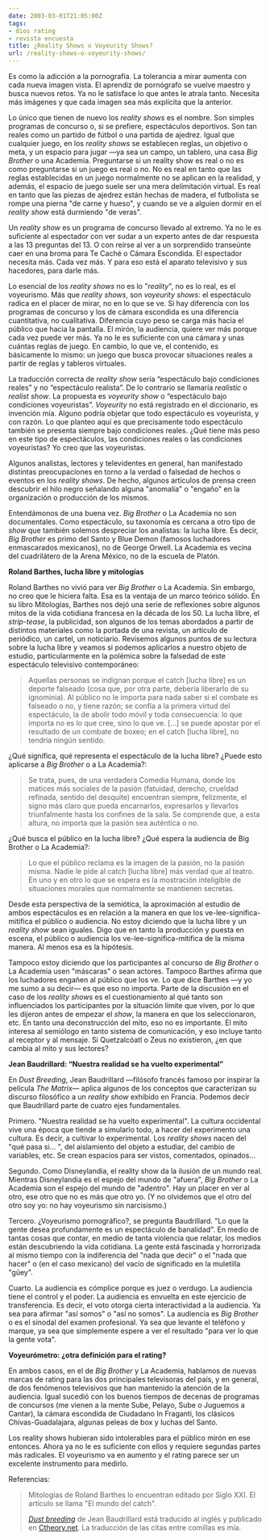 ```yaml
---
date: 2003-03-01T21:05:00Z
tags:
- dios rating
- revista encuesta
title: ¿Reality Shows o Voyeurity Shows?
url: /reality-shows-o-voyeurity-shows/
---
```


Es como la adicción a la pornografía. La tolerancia a mirar aumenta con cada nueva imagen vista. El aprendiz de pornógrafo se vuelve maestro y busca nuevos retos. Ya no le satisface lo que antes le atraía tanto. Necesita más imágenes y que cada imagen sea más explícita que la anterior.Lo único que tienen de nuevo los <i>reality shows </i>es el nombre. Son simples programas de concurso o, si se prefiere, espectáculos deportivos. Son tan reales como un partido de fútbol o una partida de ajedrez. Igual que cualquier juego, en los <i>reality shows</i> se establecen reglas, un objetivo o meta, y un espacio para jugar —ya sea un campo, un tablero, una casa <i>Big Brother</i> o una Academia. Preguntarse si un reality show es real o no es como preguntarse si un juego es real o no. No es real en tanto que las reglas establecidas en un juego normalmente no se aplican en la realidad, y además, el espacio de juego suele ser una mera delimitación virtual. Es real en tanto que las piezas de ajedrez están hechas de madera, el futbolista se rompe una pierna "de carne y hueso", y cuando se ve a alguien dormir en el<i> reality show</i> está durmiendo "de veras".Un <i>reality show</i> es un programa de concurso llevado al extremo. Ya no le es suficiente al espectador con ver sudar a un experto antes de dar respuesta a las 13 preguntas del 13. O con reírse al ver a un sorprendido transeúnte caer en una broma para Te Caché o Cámara Escondida. El espectador necesita más. Cada vez más. Y para eso está el aparato televisivo y sus hacedores, para darle más.Lo esencial de los <i>reality shows</i> no es lo "<i>reality</i>", no es lo real, es el voyeurismo. Más que <i>reality shows</i>, son <i>voyeurity shows</i>: el espectáculo radica en el placer de mirar, no en lo que se ve. Si hay diferencia con los programas de concurso y los de cámara escondida es una diferencia cuantitativa, no cualitativa. Diferencia cuyo peso se carga más hacia el público que hacia la pantalla. El mirón, la audiencia, quiere ver más porque cada vez puede ver más. Ya no le es suficiente con una cámara y unas cuántas reglas de juego. En cambio, lo que ve, el contenido, es básicamente lo mismo: un juego que busca provocar situaciones reales a partir de reglas y tableros virtuales.La traducción correcta de<i> reality show</i> sería “espectáculo bajo condiciones reales” y no “espectáculo realista”. De lo contrario se llamaría <i>realistic </i>o <i>realist show</i>. La propuesta es <i>voyeurity show</i> o “espectáculo bajo condiciones voyeuristas”. <i>Voyeurity</i> no está registrado en el diccionario, es invención mía. Alguno podría objetar que todo espectáculo es voyeurista, y con razón. Lo que planteo aquí es que precisamente todo espectáculo también se presenta siempre bajo condiciones reales. ¿Qué tiene más peso en este tipo de espectáculos, las condiciones reales o las condiciones voyeuristas? Yo creo que las voyeuristas.Algunos analistas, lectores y televidentes en general, han manifestado distintas preocupaciones en torno a la verdad o falsedad de hechos o eventos en los <i>reality shows</i>. De hecho, algunos artículos de prensa creen descubrir el hilo negro señalando alguna "anomalía" o "engaño" en la organización o producción de los mismos.Entendámonos de una buena vez. <i>Big Brother</i> o La Academia no son documentales. Como espectáculo, su taxonomía es cercana a otro tipo de <i>show</i> que también solemos despreciar los analistas: la lucha libre. Es decir, <i>Big Brother</i> es primo del Santo y Blue Demon (famosos luchadores enmascarados mexicanos), no de George Orwell. La Academia es vecina del cuadrilátero de la Arena México, no de la escuela de Platón.<b>Roland Barthes, lucha libre y mitologías</b>Roland Barthes no vivió para ver <i>Big Brother</i> o La Academia. Sin embargo, no creo que le hiciera falta. Esa es la ventaja de un marco teórico sólido. En su libro Mitologías, Barthes nos dejó una serie de reflexiones sobre algunos mitos de la vida cotidiana francesa en la década de los 50. La lucha libre, el <i>strip-tease</i>, la publicidad, son algunos de los temas abordados a partir de distintos materiales como la portada de una revista, un artículo de periódico, un cartel, un noticiario. Revisemos algunos puntos de su lectura sobre la lucha libre y veamos si podemos aplicarlos a nuestro objeto de estudio, particularmente en la polémica sobre la falsedad de este espectáculo televisivo contemporáneo:<blockquote>Aquellas personas se indignan porque el catch [lucha libre] es un deporte falseado (cosa que, por otra parte, debería liberarlo de su ignominia). Al público no le importa para nada saber si el combate es falseado o no, y tiene razón; se confía a la primera virtud del espectáculo, la de abolir todo móvil y toda consecuencia: lo que importa no es lo que cree, sino lo que ve. [...] se puede apostar por el resultado de un combate de boxeo; en el catch [lucha libre], no tendría ningún sentido. </blockquote>¿Qué significa, qué representa el espectáculo de la lucha libre? ¿Puede esto aplicarse a <i>Big Brother</i> o a La Academia?:<blockquote>Se trata, pues, de una verdadera Comedia Humana, donde los matices más sociales de la pasión (fatuidad, derecho, crueldad refinada, sentido del desquite) encuentran siempre, felizmente, el signo más claro que pueda encarnarlos, expresarlos y llevarlos triunfalmente hasta los confines de la sala. Se comprende que, a esta altura, no importa que la pasión sea auténtica o no. </blockquote>¿Qué busca el público en la lucha libre? ¿Qué espera la audiencia de Big Brother o La Academia?:<blockquote>Lo que el público reclama es la imagen de la pasión, no la pasión misma. Nadie le pide al catch [lucha libre] más verdad que al teatro. En uno y en otro lo que se espera es la mostración inteligible de situaciones morales que normalmente se mantienen secretas. </blockquote>Desde esta perspectiva de la semiótica, la aproximación al estudio de ambos espectáculos es en relación a la manera en que los ve-lee-significa-mitifica el público o audiencia. No estoy diciendo que la lucha libre y un <i>reality show </i>sean iguales. Digo que en tanto la producción y puesta en escena, el público o audiencia los ve-lee-significa-mitifica de la misma manera. Al menos esa es la hipótesis.Tampoco estoy diciendo que los participantes al concurso de <i>Big Brother</i> o La Academia usen "máscaras" o sean actores. Tampoco Barthes afirma que los luchadores engañen al público que los ve. Lo que dice Barthes —y yo me sumo a su decir— es que eso no importa. Parte de la discusión en el caso de los <i>reality shows </i>es el cuestionamiento al qué tanto son influenciados los participantes por la situación límite que viven, por lo que les dijeron antes de empezar el <i>show</i>, la manera en que los seleccionaron, etc. En tanto una deconstrucción del mito, eso no es importante. El mito interesa al semiólogo en tanto sistema de comunicación, y eso incluye tanto al receptor y al mensaje. Si Quetzalcóatl o Zeus no existieron, ¿en que cambia al mito y sus lectores?<b>Jean Baudrillard: “Nuestra realidad se ha vuelto experimental” </b>En <i>Dust Breeding</i>, Jean Baudrillard —filósofo francés famoso por inspirar la película <i>The Matrix</i>— aplica algunos de los conceptos que caracterizan su discurso filosófico a un <i>reality show</i> exhibido en Francia. Podemos decir que Baudrillard parte de cuatro ejes fundamentales.Primero. "Nuestra realidad se ha vuelto experimental". La cultura occidental vive una época que tiende a simularlo todo, a hacer del experimento una cultura. Es decir, a cultivar lo experimental. Los<i> reality shows</i> nacen del "qué pasa si... ", del aislamiento del objeto a estudiar, del cambio de variables, etc. Se crean espacios para ser vistos, comentados, opinados...Segundo. Como Disneylandia, el reality show da la ilusión de un mundo real. Mientras Disneylandia es el espejo del mundo de "afuera", <i>Big Brother</i> o La Academia son el espejo del mundo de "adentro". Hay un placer en ver al otro, ese otro que no es más que otro yo. (Y no olvidemos que el otro del otro soy yo: no hay voyeurismo sin narcisismo.)Tercero. ¿Voyeurismo pornográfico?, se pregunta Baudrillard. "Lo que la gente desea profundamente es un espectáculo de banalidad". En medio de tantas cosas que contar, en medio de tanta violencia que relatar, los medios están descubriendo la vida cotidiana. La gente está fascinada y horrorizada al mismo tiempo con la indiferencia del "nada que decir" o el "nada que hacer" o (en el caso mexicano) del vacío de significado en la muletilla "güey".Cuarto. La audiencia es cómplice porque es juez o verdugo. La audiencia tiene el control y el poder. La audiencia es envuelta en este ejercicio de transferencia. Es decir, el voto otorga cierta interactividad a la audiencia. Ya sea para afirmar "así somos" o "así no somos". La audiencia es <i>Big Brother </i>o es el sinodal del examen profesional. Ya sea que levante el teléfono y marque, ya sea que simplemente espere a ver el resultado "para ver lo que la gente vota".<b>Voyeurómetro: ¿otra definición para el rating? </b>En ambos casos, en el de <i>Big Brother </i>y La Academia, hablamos de nuevas marcas de rating para las dos principales televisoras del país, y en general, de dos fenómenos televisivos que han mantenido la atención de la audiencia. Igual sucedió con los buenos tiempos de decenas de programas de concursos (me vienen a la mente Sube, Pelayo, Sube o Juguemos a Cantar), la cámara escondida de Ciudadano In Fraganti, los clásicos Chivas-Guadalajara, algunas peleas de box y luchas del Santo.Los reality shows hubieran sido intolerables para el público mirón en ese entonces. Ahora ya no le es suficiente con ellos y requiere segundas partes más radicales. El voyeurismo va en aumento y el rating parece ser un excelente instrumento para medirlo.Referencias:<blockquote>Mitologías de Roland Barthes lo encuentran editado por Siglo XXI. El artículo se llama "El mundo del catch".<i><a href="http://www.ctheory.net/text_file.asp?pick=293">Dust breeding</a></i> de Jean Baudrillard está traducido al inglés y publicado en <a href="http://Ctheory.net/">Ctheory.net</a>. La traducción de las citas entre comillas es mía. </blockquote>